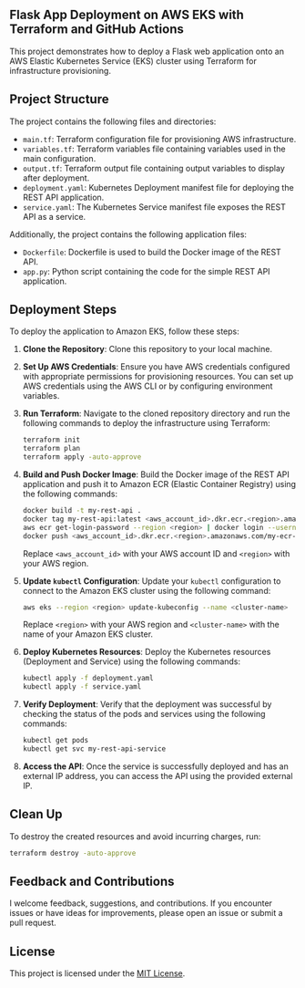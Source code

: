 ## Flask App Deployment on AWS EKS with Terraform and GitHub Actions

This project demonstrates how to deploy a Flask web application onto an AWS Elastic Kubernetes Service (EKS) cluster using Terraform for infrastructure provisioning.

## Project Structure

The project contains the following files and directories:

- `main.tf`: Terraform configuration file for provisioning AWS infrastructure.
- `variables.tf`: Terraform variables file containing variables used in the main configuration.
- `output.tf`: Terraform output file containing output variables to display after deployment.
- `deployment.yaml`: Kubernetes Deployment manifest file for deploying the REST API application.
- `service.yaml`: The Kubernetes Service manifest file exposes the REST API as a service.

Additionally, the project contains the following application files:

- `Dockerfile`: Dockerfile is used to build the Docker image of the REST API.
- `app.py`: Python script containing the code for the simple REST API application.

## Deployment Steps

To deploy the application to Amazon EKS, follow these steps:

1. **Clone the Repository**: Clone this repository to your local machine.

2. **Set Up AWS Credentials**: Ensure you have AWS credentials configured with appropriate permissions for provisioning resources. You can set up AWS credentials using the AWS CLI or by configuring environment variables.

3. **Run Terraform**: Navigate to the cloned repository directory and run the following commands to deploy the infrastructure using Terraform:

    ```bash
    terraform init
    terraform plan
    terraform apply -auto-approve
    ```

4. **Build and Push Docker Image**: Build the Docker image of the REST API application and push it to Amazon ECR (Elastic Container Registry) using the following commands:

    ```bash
    docker build -t my-rest-api .
    docker tag my-rest-api:latest <aws_account_id>.dkr.ecr.<region>.amazonaws.com/my-ecr-repo:latest
    aws ecr get-login-password --region <region> | docker login --username AWS --password-stdin <aws_account_id>.dkr.ecr.<region>.amazonaws.com
    docker push <aws_account_id>.dkr.ecr.<region>.amazonaws.com/my-ecr-repo:latest
    ```

    Replace `<aws_account_id>` with your AWS account ID and `<region>` with your AWS region.

5. **Update `kubectl` Configuration**: Update your `kubectl` configuration to connect to the Amazon EKS cluster using the following command:

    ```bash
    aws eks --region <region> update-kubeconfig --name <cluster-name>
    ```

    Replace `<region>` with your AWS region and `<cluster-name>` with the name of your Amazon EKS cluster.

6. **Deploy Kubernetes Resources**: Deploy the Kubernetes resources (Deployment and Service) using the following commands:

    ```bash
    kubectl apply -f deployment.yaml
    kubectl apply -f service.yaml
    ```

7. **Verify Deployment**: Verify that the deployment was successful by checking the status of the pods and services using the following commands:

    ```bash
    kubectl get pods
    kubectl get svc my-rest-api-service
    ```

8. **Access the API**: Once the service is successfully deployed and has an external IP address, you can access the API using the provided external IP.

## Clean Up

To destroy the created resources and avoid incurring charges, run:

```bash
terraform destroy -auto-approve
```

## Feedback and Contributions

I welcome feedback, suggestions, and contributions. If you encounter issues or have ideas for improvements, please open an issue or submit a pull request.

## License

This project is licensed under the [MIT License](LICENSE).

